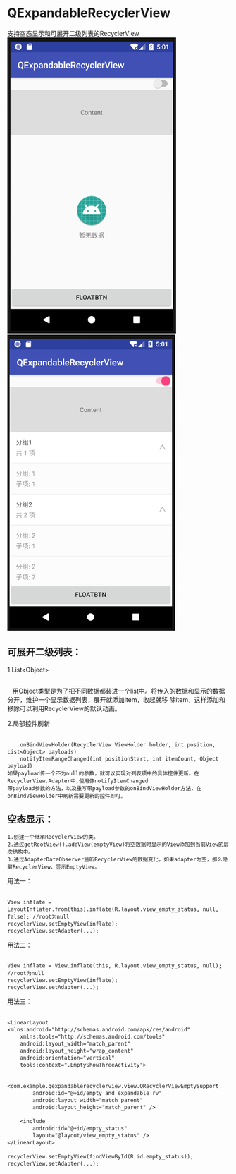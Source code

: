 # QExpandableRecyclerView
支持空态显示和可展开二级列表的RecyclerView<br>
![空态显示](https://github.com/272664150/QExpandableRecyclerView/blob/master/screenshots/1.png)  ![可展开二级列表](https://github.com/272664150/QExpandableRecyclerView/blob//master/screenshots/2.png)

可展开二级列表：
-----
1.List\<Object\>
##
    用Object类型是为了把不同数据都装进一个list中。将传入的数据和显示的数据分开，维护一个显示数据列表，展开就添加item，收起就移
    除item，这样添加和移除可以利用RecyclerView的默认动画。

2.局部控件刷新
##
        onBindViewHolder(RecyclerView.ViewHolder holder, int position, List<Object> payloads)
        notifyItemRangeChanged(int positionStart, int itemCount, Object payload)
    如果payload传一个不为null的参数，就可以实现对列表项中的具体控件更新。在RecyclerView.Adapter中,使用像notifyItemChanged
    带payload参数的方法，以及重写带payload参数的onBindViewHolder方法，在onBindViewHolder中刷新需要更新的控件即可。

空态显示：
-----
    1.创建一个继承RecyclerView的类。
    2.通过getRootView().addView(emptyView)将空数据时显示的View添加到当前View的层次结构中。
    3.通过AdapterDataObserver监听RecyclerView的数据变化，如果adapter为空，那么隐藏RecyclerView，显示EmptyView。

用法一：
##
    View inflate = LayoutInflater.from(this).inflate(R.layout.view_empty_status, null, false); //root为null
    recyclerView.setEmptyView(inflate);
    recyclerView.setAdapter(...);

用法二：
##
    View inflate = View.inflate(this, R.layout.view_empty_status, null); //root为null
    recyclerView.setEmptyView(inflate);
    recyclerView.setAdapter(...);

用法三：
##
    <LinearLayout xmlns:android="http://schemas.android.com/apk/res/android"
        xmlns:tools="http://schemas.android.com/tools"
        android:layout_width="match_parent"
        android:layout_height="wrap_content"
        android:orientation="vertical"
        tools:context=".EmptyShowThreeActivity">

        <com.example.qexpandablerecyclerview.view.QRecyclerViewEmptySupport
            android:id="@+id/empty_and_expandable_rv"
            android:layout_width="match_parent"
            android:layout_height="match_parent" />

        <include
            android:id="@+id/empty_status"
            layout="@layout/view_empty_status" />
    </LinearLayout>

    recyclerView.setEmptyView(findViewById(R.id.empty_status));
    recyclerView.setAdapter(...);
